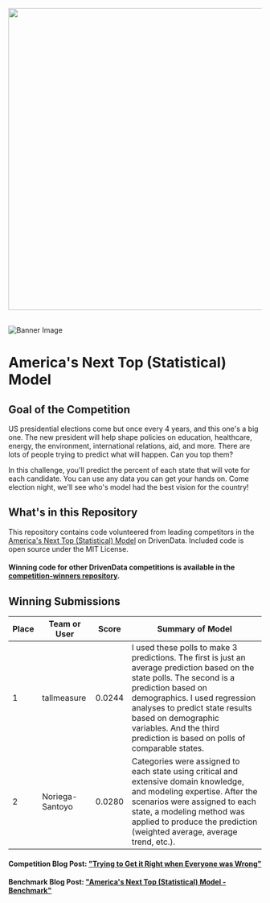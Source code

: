 [<img src='https://s3.amazonaws.com/drivendata-public-assets/logo-white-blue.png' width='600'>](https://www.drivendata.org/)
<br><br>

![Banner Image](https://s3.amazonaws.com/drivendata/comp_images/electoral_map_1.jpg)

# America's Next Top (Statistical) Model

## Goal of the Competition
US presidential elections come but once every 4 years, and this one's a big one. The new president will help shape policies on education, healthcare, energy, the environment, international relations, aid, and more. There are lots of people trying to predict what will happen. Can you top them?

In this challenge, you'll predict the percent of each state that will vote for each candidate. You can use any data you can get your hands on. Come election night, we'll see who's model had the best vision for the country!

## What's in this Repository
This repository contains code volunteered from leading competitors in the [America's Next Top (Statistical) Model](https://www.drivendata.org/competitions/43/) on DrivenData. Included code is open source under the MIT License.

#### Winning code for other DrivenData competitions is available in the [competition-winners repository](https://github.com/drivendataorg/competition-winners).

## Winning Submissions

Place |Team or User | Score | Summary of Model
--- | --- | --- | ---
1 | tallmeasure | 0.0244 | I used these polls to make 3 predictions. The first is just an average prediction based on the state polls. The second is a prediction based on demographics. I used regression analyses to predict state results based on demographic variables. And the third prediction is based on polls of comparable states.
2 | Noriega-Santoyo | 0.0280 | Categories were assigned to each state using critical and extensive domain knowledge, and modeling expertise.  After the scenarios were assigned to each state, a modeling method was applied to produce the prediction (weighted average, average trend, etc.).

#### Competition Blog Post: ["Trying to Get it Right when Everyone was Wrong"](https://drivendata.co/blog/election-results)

#### Benchmark Blog Post: ["America's Next Top (Statistical) Model - Benchmark"](https://drivendata.co/blog/election-benchmark)
